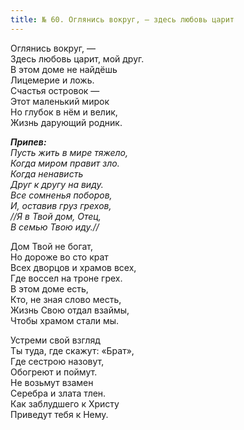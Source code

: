 ```yaml
---
title: № 60. Оглянись вокруг, — здесь любовь царит
---
```


Оглянись вокруг, —  
Здесь любовь царит, мой друг.  
В этом доме не найдёшь  
Лицемерие и ложь.  
Счастья островок —   
Этот маленький мирок  
Но глубок в нём и велик,  
Жизнь дарующий родник.

*__Припев:__  
Пусть жить в мире тяжело,  
Когда миром правит зло.  
Когда ненависть  
Друг к другу на виду.  
Все сомненья поборов,  
И, оставив груз грехов,  
//Я в Твой дом, Отец,  
В семью Твою иду.//*

Дом Твой не богат,   
Но дороже во сто крат  
Всех дворцов и храмов всех,  
Где воссел на троне грех.  
В этом доме есть,  
Кто, не зная слово месть,  
Жизнь Свою отдал взаймы,  
Чтобы храмом стали мы.

Устреми свой взгляд  
Ты туда, где скажут: «Брат»,  
Где сестрою назовут,  
Обогреют и поймут.  
Не возьмут взамен  
Серебра и злата тлен.  
Как заблудшего к Христу  
Приведут тебя к Нему.
